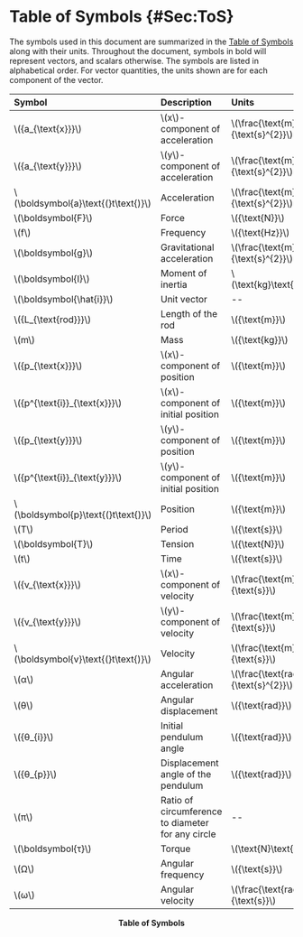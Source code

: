 # Table of Symbols {#Sec:ToS}

The symbols used in this document are summarized in the [Table of Symbols](./SecToS.md#Table:ToS) along with their units. Throughout the document, symbols in bold will represent vectors, and scalars otherwise. The symbols are listed in alphabetical order. For vector quantities, the units shown are for each component of the vector.

<div id="Table:ToS"></div>

|Symbol                               |Description                                      |Units                                |
|:------------------------------------|:------------------------------------------------|:------------------------------------|
|\\({a\_{\text{x}}}\\)                |\\(x\\)-component of acceleration                |\\(\frac{\text{m}}{\text{s}^{2}}\\)  |
|\\({a\_{\text{y}}}\\)                |\\(y\\)-component of acceleration                |\\(\frac{\text{m}}{\text{s}^{2}}\\)  |
|\\(\boldsymbol{a}\text{(}t\text{)}\\)|Acceleration                                     |\\(\frac{\text{m}}{\text{s}^{2}}\\)  |
|\\(\boldsymbol{F}\\)                 |Force                                            |\\({\text{N}}\\)                     |
|\\(f\\)                              |Frequency                                        |\\({\text{Hz}}\\)                    |
|\\(\boldsymbol{g}\\)                 |Gravitational acceleration                       |\\(\frac{\text{m}}{\text{s}^{2}}\\)  |
|\\(\boldsymbol{I}\\)                 |Moment of inertia                                |\\(\text{kg}\text{m}^{2}\\)          |
|\\(\boldsymbol{\hat{i}}\\)           |Unit vector                                      |--                                   |
|\\({L\_{\text{rod}}}\\)              |Length of the rod                                |\\({\text{m}}\\)                     |
|\\(m\\)                              |Mass                                             |\\({\text{kg}}\\)                    |
|\\({p\_{\text{x}}}\\)                |\\(x\\)-component of position                    |\\({\text{m}}\\)                     |
|\\({p^{\text{i}}\_{\text{x}}}\\)     |\\(x\\)-component of initial position            |\\({\text{m}}\\)                     |
|\\({p\_{\text{y}}}\\)                |\\(y\\)-component of position                    |\\({\text{m}}\\)                     |
|\\({p^{\text{i}}\_{\text{y}}}\\)     |\\(y\\)-component of initial position            |\\({\text{m}}\\)                     |
|\\(\boldsymbol{p}\text{(}t\text{)}\\)|Position                                         |\\({\text{m}}\\)                     |
|\\(T\\)                              |Period                                           |\\({\text{s}}\\)                     |
|\\(\boldsymbol{T}\\)                 |Tension                                          |\\({\text{N}}\\)                     |
|\\(t\\)                              |Time                                             |\\({\text{s}}\\)                     |
|\\({v\_{\text{x}}}\\)                |\\(x\\)-component of velocity                    |\\(\frac{\text{m}}{\text{s}}\\)      |
|\\({v\_{\text{y}}}\\)                |\\(y\\)-component of velocity                    |\\(\frac{\text{m}}{\text{s}}\\)      |
|\\(\boldsymbol{v}\text{(}t\text{)}\\)|Velocity                                         |\\(\frac{\text{m}}{\text{s}}\\)      |
|\\(α\\)                              |Angular acceleration                             |\\(\frac{\text{rad}}{\text{s}^{2}}\\)|
|\\(θ\\)                              |Angular displacement                             |\\({\text{rad}}\\)                   |
|\\({θ\_{i}}\\)                       |Initial pendulum angle                           |\\({\text{rad}}\\)                   |
|\\({θ\_{p}}\\)                       |Displacement angle of the pendulum               |\\({\text{rad}}\\)                   |
|\\(π\\)                              |Ratio of circumference to diameter for any circle|--                                   |
|\\(\boldsymbol{τ}\\)                 |Torque                                           |\\(\text{N}\text{m}\\)               |
|\\(Ω\\)                              |Angular frequency                                |\\({\text{s}}\\)                     |
|\\(ω\\)                              |Angular velocity                                 |\\(\frac{\text{rad}}{\text{s}}\\)    |

**<p align="center">Table of Symbols</p>**
